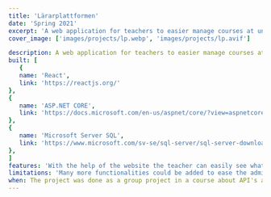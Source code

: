 ```yaml
---
title: 'Lärarplattformen'
date: 'Spring 2021'
excerpt: 'A web application for teachers to easier manage courses at universities'
cover_image: ['images/projects/lp.webp', 'images/projects/lp.avif']

description: A web application for teachers to easier manage courses at universities. The application works as a main navigation for all of the different sites which the teacher needs to use. With the help of the website the teacher can easily see what needs to be done before a course starts, manage the course during the course and end the course when it is finished. Lärarplattformen is built in ASP.NET CORE and has a database where all the information about the courses is stored. The frontend is made with ReactJS.
built: [
   {
   name: 'React',
   link: 'https://reactjs.org/'
},
{
   name: 'ASP.NET CORE',
   link: 'https://docs.microsoft.com/en-us/aspnet/core/?view=aspnetcore-6.0'
},
{
   name: 'Microsoft Server SQL',
   link: 'https://www.microsoft.com/sv-se/sql-server/sql-server-downloads'
},
]
features: 'With the help of the website the teacher can easily see what needs to be done before a course starts, manage the course during the course and end the course when it is finished. The web app gives the user easy access to all other sites which are needed for the education. Furthermore, the web app gives the teacher the possibility to write the welcome letter in the app as well.'
limitations: 'Many more functionalities could be added to ease the adminstrative work that teachers do for every course. However, many of these functionalities are very hard to move from where they are right now. It would require several major web sites to cooperate and this porject was not of that size.'
when: The project was done as a group project in a course about API's and development in .NET. My responsibility during the development was both in ASP.NET CORE and ReactJS.  
---
```


